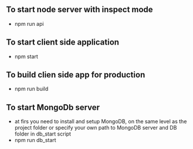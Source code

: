 ## To start node server with inspect mode
- npm run api

## To start client side application
- npm start

## To build clien side app for production 
- npm run build

## To start MongoDb server
- at firs you need to install and setup MongoDB, 
on the same level as the project folder or specify your own path to MongoDB server and DB folder in db_start script
- npm run db_start

